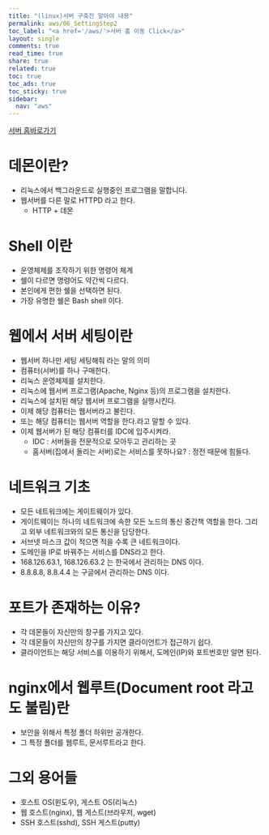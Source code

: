 ```yaml
---
title: "(linux)서버 구축전 알아야 내용"
permalink: aws/06_SettingStep2
toc_label: "<a href='/aws/'>서버 홈 이동 Click</a>"
layout: single
comments: true
read_time: true
share: true
related: true
toc: true
toc_ads: true
toc_sticky: true
sidebar:
  nav: "aws"
---
```

[서버 홈바로가기](../aws)


# 데몬이란?
- 리눅스에서 백그라운드로 실행중인 프로그램을 말합니다.
- 웹서버를 다른 말로 HTTPD 라고 한다.
  + HTTP + 데몬

# Shell 이란
  + 운영체제를 조작하기 위한 명령어 체계
  + 쉘이 다르면 명령어도 약간씩 다르다.
  + 본인에게 편한 쉘을 선택하면 된다.
  + 가장 유명한 쉘은 Bash shell 이다.

# 웹에서 서버 세팅이란
- 웹서버 하나만 세팅 세팅해줘 라는 말의 의미
- 컴퓨터(서버)를 하나 구매한다.
- 리눅스 운영체제를 설치한다.
- 리눅스에 웹서버 프로그램(Apache, Nginx 등)의 프로그램을 설치한다.
- 리눅스에 설치된 해당 웹서버 프로그램을 실행시킨다.
- 이제 해당 컴퓨터는 웹서버라고 불린다.
- 또는 해당 컴퓨터는 웹서버 역할을 한다.라고 말할 수 있다.
- 이제 웹서버가 된 해당 컴퓨터를 IDC에 입주시켜라.
  + IDC : 서버들을 전문적으로 모아두고 관리하는 곳
  + 홈서버(집에서 돌리는 서버)로는 서비스를 못하나요? : 정전 때문에 힘들다.

# 네트워크 기초
- 모든 네트워크에는 게이트웨이가 있다.
- 게이트웨이는 하나의 네트워크에 속한 모든 노드의 통신 중간책 역할을 한다. 그리고 외부 네트워크와의 모든 통신을 담당한다.
- 서브넷 마스크 값이 적으면 적을 수록 큰 네트워크이다.
- 도메인을 IP로 바꿔주는 서비스를 DNS라고 한다.
- 168.126.63.1, 168.126.63.2 는 한국에서 관리하는 DNS 이다.
- 8.8.8.8, 8.8.4.4 는 구글에서 관리하는 DNS 이다.

# 포트가 존재하는 이유?
- 각 데몬들이 자신만의 창구를 가지고 있다.
- 각 데몬들이 자신만의 창구를 가지면 클라이언트가 접근하기 쉽다.
- 클라이언트는 해당 서비스를 이용하기 위해서, 도메인(IP)와 포트번호만 알면 된다.

# nginx에서 웹루트(Document root 라고도 불림)란
- 보안을 위해서 특정 폴더 하위만 공개한다.
- 그 특정 폴더를 웹루트, 문서루트라고 한다.

# 그외 용어들
- 호스트 OS(윈도우), 게스트 OS(리눅스)
- 웹 호스트(nginx), 웹 게스트(브라우저, wget)
- SSH 호스트(sshd), SSH 게스트(putty)